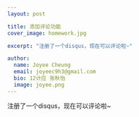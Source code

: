 ```yaml
---
layout: post

title: 添加评论功能
cover_image: homework.jpg

excerpt: "注册了一个disqus，现在可以评论啦~"

author:
  name: Joyee Cheung
  email: joyeec9h3@gmail.com
  bio: 12计应 张秋怡
  image: joyee.png
---
```


注册了一个disqus，现在可以评论啦~
